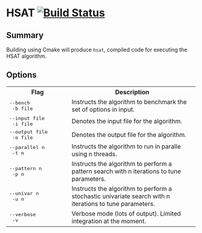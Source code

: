 # HSAT [![Build Status](https://travis-ci.org/cmccomb/HSAT.svg?branch=master)](https://travis-ci.org/cmccomb/HSAT)

## Summary
Building using Cmake will produce   ``hsat``, compiled code for executing the HSAT algorithm.

## Options
<table>
<tr><th width=150>Flag</th><th>Description</th>
<tr>
  <td><tt>--bench</tt><br/><tt>&nbsp;-b file</tt></td>
  <td>Instructs the algorithm to benchmark the set of options in input.</td>
</tr>
<tr>
  <td><tt>--input file</tt><br/><tt>&nbsp;-i file</tt></td>
  <td>Denotes the input file for the algorithm. </td>
</tr>
<tr>
  <td><tt>--output file</tt><br/><tt>&nbsp;-o file</tt></td>
  <td>Denotes the output file for the algorithm.</td>
</tr>
<tr>
  <td><tt>--parallel n</tt><br/><tt>&nbsp;-t n</tt></td>
  <td>Instructs the algorithm to run in paralle using n threads.</td>
</tr>
<tr>
  <td><tt>--pattern n</tt><br/><tt>&nbsp;-p n</tt></td>
  <td>Instructs the algorithm to perform a pattern search with n iterations to tune parameters.</td>
</tr>
<tr>
  <td><tt>--univar n</tt><br/><tt>&nbsp;-u n</tt></td>
  <td>Instructs the algorithm to perform a stochastic univariate search with n iterations to tune parameters.</td>
</tr>
<tr>
  <td><tt>--verbose</tt><br/><tt>&nbsp;-v</tt></td>
  <td>Verbose mode (lots of output). Limited integration at the moment.</td>
</tr>
</table>
